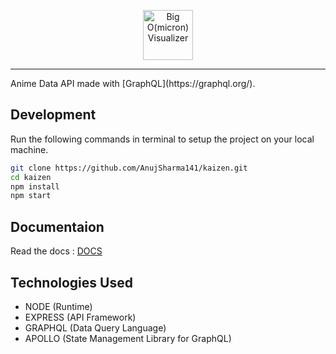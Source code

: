 <p align="center">
    <img alt="Big O(micron) Visualizer" width="80" src="https://ibb.co/J2gY03r" />
</p>
<hr />
Anime Data API made with [GraphQL](https://graphql.org/).

## Development
Run the following commands in terminal to setup the project on your local machine.

```bash 
git clone https://github.com/AnujSharma141/kaizen.git
cd kaizen
npm install
npm start
```

## Documentaion
Read the docs : [DOCS](https://apikaizen.herokuapp.com/)

## Technologies Used

* NODE (Runtime)
* EXPRESS (API Framework)
* GRAPHQL (Data Query Language)
* APOLLO (State Management Library for GraphQL)
